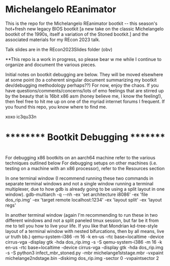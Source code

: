 # Michelangelo REanimator

This is the repo for the Michelangelo REanimator bootkit -- this season's hot+fresh new legacy BIOS bootkit 
[a new take on the classic Michelangelo bootkit of the 1990s, itself a variation of the Stoned bootkit.]
and the associated materials for my REcon 2023 talk.

Talk slides are in the REcon2023Slides folder (obv)

**This repo is a work in progress, so please bear w me while I continue to organize and document the various pieces.

Initial notes on bootkit debugging are below.
They will be moved elsewhere at some point 
(to a coherent singular document summarizing my bootkit dev/debugging methodology perhaps??)
For now, enjoy the chaos. 
If you have questions/comments/concerns/lots of emo feelings that are stirred up by the beauty that is 16bit x86 asm 
(honey believe me, I know the feeling!), then feel free to hit me up on one of the myriad internet forums I frequent.
If you found this repo, you know where to find me.


xoxo
ic3qu33n



# ******** Bootkit Debugging ******* #
# 
#

For debugging x86 bootkits on an aarch64 machine refer to the various techniques outlined below
For debugging setups on other machines (i.e. testing on a machine with an x86 processor), refer to the Resources section

In one terminal window (I recommend running these two commands in separate terminal windows and not a single window running
a terminal multiplexer, due to how gdb is already going to be using a split layout in one window).
gdb-multiarch -q --nh -ex 'set architecture i8086' -ex 'file dos_rip.img' -ex 'target remote localhost:1234' -ex 'layout split' -ex 'layout regs'


In another terminal window (again I'm recommending to run these in two different windows and not a split paneled tmux session,
but far be it from me to tell you how to live your life. If you like that Mondrian kd-tree-style layout of a terminal window
with nested bifurcations, then by all means, live ur truth bb.)
qemu-system-i386 -m 16 -k en-us -rtc base=localtime -device cirrus-vga -display gtk -hda dos_rip.img -s -S
qemu-system-i386 -m 16 -k en-us -rtc base=localtime -device cirrus-vga -display gtk -hda dos_rip.img -s -S
python3 infect_mbr_stoned.py -mbr michelange1ststage.mbr -vxpaint michelange2ndstage.bin  -diskimg dos_rip.img -sector 0 -vxpaintsector 2
